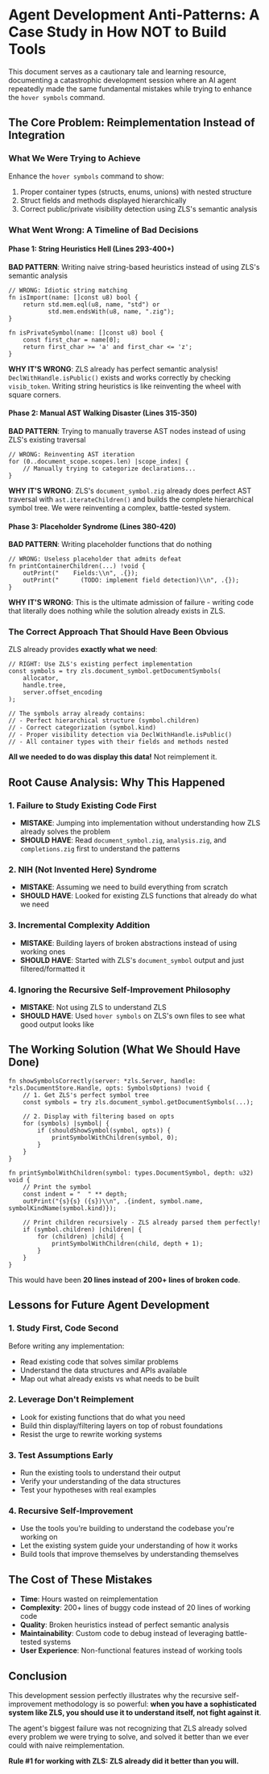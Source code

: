 # Agent Development Anti-Patterns: A Case Study in How NOT to Build Tools

This document serves as a cautionary tale and learning resource, documenting a catastrophic development session where an AI agent repeatedly made the same fundamental mistakes while trying to enhance the `hover symbols` command.

## The Core Problem: Reimplementation Instead of Integration

### What We Were Trying to Achieve
Enhance the `hover symbols` command to show:
1. Proper container types (structs, enums, unions) with nested structure
2. Struct fields and methods displayed hierarchically  
3. Correct public/private visibility detection using ZLS's semantic analysis

### What Went Wrong: A Timeline of Bad Decisions

#### Phase 1: String Heuristics Hell (Lines 293-400+)
**BAD PATTERN**: Writing naive string-based heuristics instead of using ZLS's semantic analysis
```zig
// WRONG: Idiotic string matching
fn isImport(name: []const u8) bool {
    return std.mem.eql(u8, name, "std") or 
           std.mem.endsWith(u8, name, ".zig");
}

fn isPrivateSymbol(name: []const u8) bool {
    const first_char = name[0];
    return first_char >= 'a' and first_char <= 'z';
}
```

**WHY IT'S WRONG**: ZLS already has perfect semantic analysis! `DeclWithHandle.isPublic()` exists and works correctly by checking `visib_token`. Writing string heuristics is like reinventing the wheel with square corners.

#### Phase 2: Manual AST Walking Disaster (Lines 315-350)
**BAD PATTERN**: Trying to manually traverse AST nodes instead of using ZLS's existing traversal
```zig
// WRONG: Reinventing AST iteration
for (0..document_scope.scopes.len) |scope_index| {
    // Manually trying to categorize declarations...
}
```

**WHY IT'S WRONG**: ZLS's `document_symbol.zig` already does perfect AST traversal with `ast.iterateChildren()` and builds the complete hierarchical symbol tree. We were reinventing a complex, battle-tested system.

#### Phase 3: Placeholder Syndrome (Lines 380-420)
**BAD PATTERN**: Writing placeholder functions that do nothing
```zig
// WRONG: Useless placeholder that admits defeat
fn printContainerChildren(...) !void {
    outPrint("    Fields:\\n", .{});
    outPrint("      (TODO: implement field detection)\\n", .{});
}
```

**WHY IT'S WRONG**: This is the ultimate admission of failure - writing code that literally does nothing while the solution already exists in ZLS.

### The Correct Approach That Should Have Been Obvious

ZLS already provides **exactly what we need**:

```zig
// RIGHT: Use ZLS's existing perfect implementation
const symbols = try zls.document_symbol.getDocumentSymbols(
    allocator,
    handle.tree,
    server.offset_encoding
);

// The symbols array already contains:
// - Perfect hierarchical structure (symbol.children)
// - Correct categorization (symbol.kind)  
// - Proper visibility detection via DeclWithHandle.isPublic()
// - All container types with their fields and methods nested
```

**All we needed to do was display this data!** Not reimplement it.

## Root Cause Analysis: Why This Happened

### 1. Failure to Study Existing Code First
- **MISTAKE**: Jumping into implementation without understanding how ZLS already solves the problem
- **SHOULD HAVE**: Read `document_symbol.zig`, `analysis.zig`, and `completions.zig` first to understand the patterns

### 2. NIH (Not Invented Here) Syndrome  
- **MISTAKE**: Assuming we need to build everything from scratch
- **SHOULD HAVE**: Looked for existing ZLS functions that already do what we need

### 3. Incremental Complexity Addition
- **MISTAKE**: Building layers of broken abstractions instead of using working ones
- **SHOULD HAVE**: Started with ZLS's `document_symbol` output and just filtered/formatted it

### 4. Ignoring the Recursive Self-Improvement Philosophy
- **MISTAKE**: Not using ZLS to understand ZLS
- **SHOULD HAVE**: Used `hover symbols` on ZLS's own files to see what good output looks like

## The Working Solution (What We Should Have Done)

```zig
fn showSymbolsCorrectly(server: *zls.Server, handle: *zls.DocumentStore.Handle, opts: SymbolsOptions) !void {
    // 1. Get ZLS's perfect symbol tree
    const symbols = try zls.document_symbol.getDocumentSymbols(...);
    
    // 2. Display with filtering based on opts
    for (symbols) |symbol| {
        if (shouldShowSymbol(symbol, opts)) {
            printSymbolWithChildren(symbol, 0);
        }
    }
}

fn printSymbolWithChildren(symbol: types.DocumentSymbol, depth: u32) void {
    // Print the symbol
    const indent = "  " ** depth;
    outPrint("{s}{s} ({s})\\n", .{indent, symbol.name, symbolKindName(symbol.kind)});
    
    // Print children recursively - ZLS already parsed them perfectly!
    if (symbol.children) |children| {
        for (children) |child| {
            printSymbolWithChildren(child, depth + 1);
        }
    }
}
```

This would have been **20 lines instead of 200+ lines of broken code**.

## Lessons for Future Agent Development

### 1. **Study First, Code Second**
Before writing any implementation:
- Read existing code that solves similar problems
- Understand the data structures and APIs available
- Map out what already exists vs what needs to be built

### 2. **Leverage Don't Reimplement**  
- Look for existing functions that do what you need
- Build thin display/filtering layers on top of robust foundations
- Resist the urge to rewrite working systems

### 3. **Test Assumptions Early**
- Run the existing tools to understand their output
- Verify your understanding of the data structures
- Test your hypotheses with real examples

### 4. **Recursive Self-Improvement**
- Use the tools you're building to understand the codebase you're working on
- Let the existing system guide your understanding of how it works
- Build tools that improve themselves by understanding themselves

## The Cost of These Mistakes

- **Time**: Hours wasted on reimplementation
- **Complexity**: 200+ lines of buggy code instead of 20 lines of working code  
- **Quality**: Broken heuristics instead of perfect semantic analysis
- **Maintainability**: Custom code to debug instead of leveraging battle-tested systems
- **User Experience**: Non-functional features instead of working tools

## Conclusion

This development session perfectly illustrates why the recursive self-improvement methodology is so powerful: **when you have a sophisticated system like ZLS, you should use it to understand itself, not fight against it**.

The agent's biggest failure was not recognizing that ZLS already solved every problem we were trying to solve, and solved it better than we ever could with naive reimplementation.

**Rule #1 for working with ZLS: ZLS already did it better than you will.**